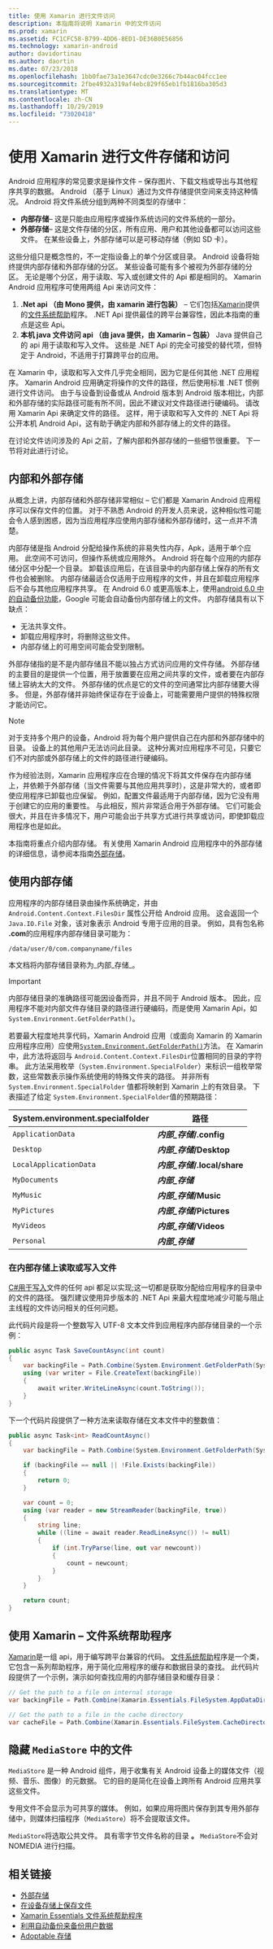 ```yaml
---
title: 使用 Xamarin 进行文件访问
description: 本指南将说明 Xamarin 中的文件访问
ms.prod: xamarin
ms.assetid: FC1CFC58-B799-4DD6-8ED1-DE36B0E56856
ms.technology: xamarin-android
author: davidortinau
ms.author: daortin
ms.date: 07/23/2018
ms.openlocfilehash: 1bb0fae73a1e3647cdc0e3266c7b44ac04fcc1ee
ms.sourcegitcommit: 2fbe4932a319af4ebc829f65eb1fb1816ba305d3
ms.translationtype: MT
ms.contentlocale: zh-CN
ms.lasthandoff: 10/29/2019
ms.locfileid: "73020418"
---
```

# <a name="file-storage-and-access-with-xamarinandroid"></a>使用 Xamarin 进行文件存储和访问

Android 应用程序的常见要求是操作文件 &ndash; 保存图片、下载文档或导出与其他程序共享的数据。 Android （基于 Linux）通过为文件存储提供空间来支持这种情况。 Android 将文件系统分组到两种不同类型的存储中：

* **内部存储**&ndash; 这是只能由应用程序或操作系统访问的文件系统的一部分。
* **外部存储**&ndash; 这是文件存储的分区，所有应用、用户和其他设备都可以访问这些文件。 在某些设备上，外部存储可以是可移动存储（例如 SD 卡）。

这些分组只是概念性的，不一定指设备上的单个分区或目录。 Android 设备将始终提供内部存储和外部存储的分区。 某些设备可能有多个被视为外部存储的分区。 无论是哪个分区，用于读取、写入或创建文件的 Api 都是相同的。 Xamarin Android 应用程序可使用两组 Api 来访问文件：

1. **.Net api （由 Mono 提供，由 xamarin 进行包装）** &ndash; 它们包括[Xamarin](~/essentials/index.md?context=xamarin/android)提供的[文件系统帮助](~/essentials/file-system-helpers.md?context=xamarin/android)程序。 .NET Api 提供最佳的跨平台兼容性，因此本指南的重点是这些 Api。
1. **本机 java 文件访问 api （由 java 提供，由 Xamarin &ndash; 包装）** Java 提供自己的 api 用于读取和写入文件。 这些是 .NET Api 的完全可接受的替代项，但特定于 Android，不适用于打算跨平台的应用。

在 Xamarin 中，读取和写入文件几乎完全相同，因为它是任何其他 .NET 应用程序。 Xamarin Android 应用确定将操作的文件的路径，然后使用标准 .NET 惯例进行文件访问。 由于与设备到设备或从 Android 版本到 Android 版本相比，内部和外部存储的实际路径可能有所不同，因此不建议对文件路径进行硬编码。 请改用 Xamarin Api 来确定文件的路径。 这样，用于读取和写入文件的 .NET Api 将公开本机 Android Api，这有助于确定内部和外部存储上的文件的路径。

在讨论文件访问涉及的 Api 之前，了解内部和外部存储的一些细节很重要。 下一节将对此进行讨论。

## <a name="internal-vs-external-storage"></a>内部和外部存储

从概念上讲，内部存储和外部存储非常相似 &ndash; 它们都是 Xamarin Android 应用程序可以保存文件的位置。 对于不熟悉 Android 的开发人员来说，这种相似性可能会令人感到困惑，因为当应用程序应使用内部存储和外部存储时，这一点并不清楚。

内部存储是指 Android 分配给操作系统的非易失性内存，Apk，适用于单个应用。 此空间不可访问，但操作系统或应用除外。 Android 将在每个应用的内部存储分区中分配一个目录。 卸载该应用后，在该目录中的内部存储上保存的所有文件也会被删除。 内部存储最适合仅适用于应用程序的文件，并且在卸载应用程序后不会与其他应用程序共享。 在 Android 6.0 或更高版本上，使用[android 6.0 中的自动备份功能](https://developer.android.com/guide/topics/data/autobackup)，Google 可能会自动备份内部存储上的文件。 内部存储具有以下缺点：

* 无法共享文件。
* 卸载应用程序时，将删除这些文件。
* 内部存储上的可用空间可能会受到限制。

外部存储指的是不是内部存储且不能以独占方式访问应用的文件存储。 外部存储的主要目的是提供一个位置，用于放置要在应用之间共享的文件，或者要在内部存储上容纳太大的文件。 外部存储的优点是它的文件的空间通常比内部存储要大得多。 但是，外部存储并非始终保证存在于设备上，可能需要用户提供的特殊权限才能访问它。

> [!NOTE]
> 对于支持多个用户的设备，Android 将为每个用户提供自己在内部和外部存储中的目录。 设备上的其他用户无法访问此目录。 这种分离对应用程序不可见，只要它们不对内部或外部存储上的文件的路径进行硬编码。

作为经验法则，Xamarin 应用程序应在合理的情况下将其文件保存在内部存储上，并依赖于外部存储（当文件需要与其他应用共享时），这是非常大的，或者即使应用程序已卸载也应保留。 例如，配置文件最适用于内部存储，因为它没有用于创建它的应用的重要性。  与此相反，照片非常适合用于外部存储。 它们可能会很大，并且在许多情况下，用户可能会出于共享方式进行共享或访问，即使卸载应用程序也是如此。

本指南将重点介绍内部存储。 有关使用 Xamarin Android 应用程序中的外部存储的详细信息，请参阅本指南[外部存储](~/android/platform/files/external-storage.md)。

## <a name="working-with-internal-storage"></a>使用内部存储

应用程序的内部存储目录由操作系统确定，并由 `Android.Content.Context.FilesDir` 属性公开给 Android 应用。 这会返回一个 `Java.IO.File` 对象，该对象表示 Android 专用于应用的目录。  例如，具有包名称 **.com**的应用程序内部存储目录可能为：

```bash
/data/user/0/com.companyname/files
```

本文档将内部存储目录称为_内部\_存储_。

> [!IMPORTANT]
> 内部存储目录的准确路径可能因设备而异，并且不同于 Android 版本。 因此，应用程序不能对内部文件存储目录的路径进行硬编码，而是使用 Xamarin Api，如 `System.Environment.GetFolderPath()`。

若要最大程度地共享代码，Xamarin Android 应用（或面向 Xamarin 的 Xamarin 应用程序应用）应使用[`System.Environment.GetFolderPath()`](xref:System.Environment.GetFolderPath*)方法。 在 Xamarin 中，此方法将返回与 `Android.Content.Context.FilesDir`位置相同的目录的字符串。 此方法采用枚举（`System.Environment.SpecialFolder`）来标识一组枚举常数，这些常数表示操作系统使用的特殊文件夹的路径。 并非所有 `System.Environment.SpecialFolder` 值都将映射到 Xamarin 上的有效目录。 下表描述了给定 `System.Environment.SpecialFolder`值的预期路径：

| System.environment.specialfolder | 路径  |
|----------------------|---|
| `ApplicationData` | **_内部\_存储_/.config** |
| `Desktop` | **_内部\_存储_/Desktop** |
| `LocalApplicationData` | **_内部\_存储_/.local/share** |
| `MyDocuments` | **_内部\_存储_** |
| `MyMusic` | **_内部\_存储_/Music** |
| `MyPictures` | **_内部\_存储_/Pictures** |
| `MyVideos` | **_内部\_存储_/Videos** |
| `Personal` | **_内部\_存储_** |

### <a name="reading-or-writing-to-files-on-internal-storage"></a>在内部存储上读取或写入文件

[ C#用于写入](https://docs.microsoft.com/dotnet/csharp/programming-guide/file-system/how-to-write-to-a-text-file)文件的任何 api 都足以实现;这一切都是获取分配给应用程序的目录中的文件的路径。 强烈建议使用异步版本的 .NET Api 来最大程度地减少可能与阻止主线程的文件访问相关的任何问题。

此代码片段是将一个整数写入 UTF-8 文本文件到应用程序内部存储目录的一个示例：

```csharp
public async Task SaveCountAsync(int count)
{
    var backingFile = Path.Combine(System.Environment.GetFolderPath(System.Environment.SpecialFolder.Personal), "count.txt");
    using (var writer = File.CreateText(backingFile))
    {
        await writer.WriteLineAsync(count.ToString());
    }
}
```

下一个代码片段提供了一种方法来读取存储在文本文件中的整数值：

```csharp
public async Task<int> ReadCountAsync()
{
    var backingFile = Path.Combine(System.Environment.GetFolderPath(System.Environment.SpecialFolder.Personal), "count.txt");

    if (backingFile == null || !File.Exists(backingFile))
    {
        return 0;
    }

    var count = 0;
    using (var reader = new StreamReader(backingFile, true))
    {
        string line;
        while ((line = await reader.ReadLineAsync()) != null)
        {
            if (int.TryParse(line, out var newcount))
            {
                count = newcount;
            }
        }
    }

    return count;
}
```

## <a name="using--xamarinessentials-ndash-file-system-helpers"></a>使用 Xamarin &ndash; 文件系统帮助程序

[Xamarin](~/essentials/file-system-helpers.md?context=xamarin/android)是一组 api，用于编写跨平台兼容的代码。 [文件系统帮助](~/essentials/file-system-helpers.md?context=xamarin/android)程序是一个类，它包含一系列帮助程序，用于简化应用程序的缓存和数据目录的查找。 此代码片段提供了一个示例，演示如何查找应用的内部存储目录和缓存目录：

```csharp
// Get the path to a file on internal storage
var backingFile = Path.Combine(Xamarin.Essentials.FileSystem.AppDataDirectory, "count.txt");

// Get the path to a file in the cache directory
var cacheFile = Path.Combine(Xamarin.Essentials.FileSystem.CacheDirectory, "count.txt");
```

## <a name="hiding-files-from-the-mediastore"></a>隐藏 `MediaStore` 中的文件

`MediaStore` 是一种 Android 组件，用于收集有关 Android 设备上的媒体文件（视频、音乐、图像）的元数据。 它的目的是简化在设备上跨所有 Android 应用共享这些文件。

专用文件不会显示为可共享的媒体。 例如，如果应用将图片保存到其专用外部存储中，则媒体扫描程序（`MediaStore`）将不会提取该文件。

`MediaStore`将选取公共文件。 具有零字节文件名称的目录 **。** `MediaStore`不会对 NOMEDIA 进行扫描。

## <a name="related-links"></a>相关链接

* [外部存储](~/android/platform/files/external-storage.md)
* [在设备存储上保存文件](https://developer.android.com/training/data-storage/files)
* [Xamarin Essentials 文件系统帮助程序](~/essentials/file-system-helpers.md?context=xamarin/android)
* [利用自动备份来备份用户数据](https://developer.android.com/guide/topics/data/autobackup)
* [Adoptable 存储](https://source.android.com/devices/storage/adoptable)
